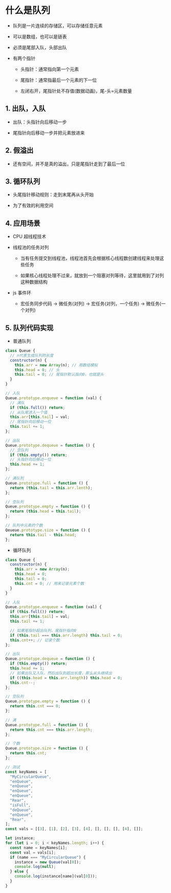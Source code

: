 # 什么是队列

- 队列是一片连续的存储区，可以存储任意元素

- 可以是数组，也可以是链表

- 必须是尾部入队，头部出队

- 有两个指针

  - 头指针：通常指向第一个元素

  - 尾指针：通常指最后一个元素的下一位

  - 左闭右开，尾指针处不存值(数据动画)，尾-头=元素数量

## 1. 出队，入队

- 出队：头指针向后移动一步

- 尾指针向后移动一步并把元素放进来

## 2. 假溢出

- 还有空间，并不是真的溢出，只是尾指针走到了最后一位

## 3. 循环队列

- 头尾指针移动规则：走到末尾再从头开始

- 为了有效的利用空间

## 4. 应用场景

- CPU 超线程技术

- 线程池的任务对列

  - 当有任务提交到线程池，线程池首先会根据核心线程数创建线程来处理这些任务

  - 如果核心线程处理不过来，就放到一个阻塞对列等待，这里就用到了对列这种数据结构

- js 事件环

  - 宏任务同步代码 -> 微任务(对列) -> 宏任务(对列，一个任务) -> 微任务(一个对列)

## 5. 队列代码实现

- 普通队列

```javascript
class Queue {
  // n代表生成队列的长度
  constructor(n) {
    this.arr = new Array(n); // 用数组模拟
    this.head = 0; // 头
    this.tail = 0; // 尾指针默认指向0，也就是头
  }
}

// 入队
Queue.prototype.enqueue = function (val) {
  // 满队
  if (this.full()) return;
  // 从队尾进入一个值
  this.arr[this.tail] = val;
  // 尾指针向后移动一位
  this.tail += 1;
};

// 出队
Queue.prototype.dequeue = function () {
  // 空队列
  if (this.empty()) return;
  // 头指针向后移动一位
  this.head += 1;
};

// 满队列
Queue.prototype.full = function () {
  return (this.tail = this.arr.lenth);
};

// 空队列
Queue.prototype.empty = function () {
  return (this.head = this.tail);
};

// 队列中元素的个数
Qeueue.prototype.size = function () {
  return this.tail - this.head;
};
```

- 循环队列

```javascript
class Queue {
  constructor(n) {
    this.arr = new Array(n);
    this.head = 0;
    this.tail = 0;
    this.cnt = 0; // 用来记录元素个数
  }
}

// 入队
Queue.prototype.enqueue = function (val) {
  if (this.full()) return;
  this.arr[this.tail] = val;
  this.tail += 1;

  // 如果尾指针超出队列，尾指针指向0
  if (this.tail === this.arr.length) this.tail = 0;
  this.cnt++; // 记录个数
};

// 出队
Queue.prototype.dequeue = function () {
  if (this.empty()) return;
  this.head += 1;
  // 如果出队又入队，然后出队到超出长度，那么从头继续出
  if ((this.head = this.arr.length)) this.head = 0;
  this.cnt--;
};

// 空队列
Queue.prototype.empty = function () {
  return this.cnt === 0;
};

// 满
Queue.prototype.full = function () {
  return this.cnt === this.arr.length;
};

// 个数
Queue.prototype.size = function () {
  return this.cnt;
};

// 测试
const keyNames = [
  "MyCircularQueue",
  "enQueue",
  "enQueue",
  "enQueue",
  "enQueue",
  "Rear",
  "isFull",
  "deQueue",
  "enQueue",
  "Rear",
];
const vals = [[3], [1], [2], [3], [4], [], [], [], [4], []];

let instance;
for (let i = 0; i < keyNames.length; i++) {
  const name = keyNames[i];
  const val = vals[i];
  if (name === "MyCircularQueue") {
    instance = new Queue(val[0]);
    console.log(null);
  } else {
    console.log(instance[name](val[0]));
  }
}
```
